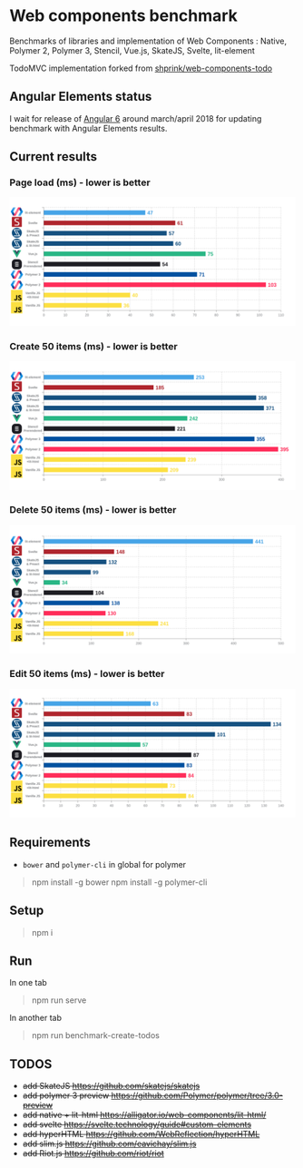 # Web components benchmark

Benchmarks of libraries and implementation of Web Components : Native, Polymer 2, Polymer 3, Stencil, Vue.js, SkateJS, Svelte, lit-element

TodoMVC implementation forked from [shprink/web-components-todo](https://github.com/shprink/web-components-todo)

## Angular Elements status

I wait for release of [Angular 6](https://github.com/angular/angular/milestone/81) around march/april 2018 for updating benchmark with Angular Elements results.

## Current results

### Page load (ms) - lower is better

![page-load](./screenshots/benchmark_page-load.png)

### Create 50 items (ms) - lower is better

![create](./screenshots/benchmark_create.png)

### Delete 50 items (ms) - lower is better

![delete](./screenshots/benchmark_delete.png)

### Edit 50 items (ms) - lower is better

![edit](./screenshots/benchmark_edit.png)

## Requirements

* `bower` and `polymer-cli` in global for polymer

> npm install -g bower
> npm install -g polymer-cli

## Setup

> npm i

## Run

In one tab

> npm run serve

In another tab

> npm run benchmark-create-todos

## TODOS

* ~~add SkateJS https://github.com/skatejs/skatejs~~
* ~~add polymer 3 preview https://github.com/Polymer/polymer/tree/3.0-preview~~
* ~~add native + lit-html https://alligator.io/web-components/lit-html/~~
* ~~add svelte https://svelte.technology/guide#custom-elements~~
* ~~add hyperHTML https://github.com/WebReflection/hyperHTML~~
* ~~add slim.js https://github.com/eavichay/slim.js~~
* ~~add Riot.js https://github.com/riot/riot~~

